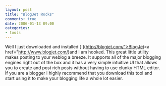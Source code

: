 ```yaml
---
layout: post
title: "BlogJet Rocks"
comments: true
date: 2006-01-13 09:00
categories:
- tools
---
```


Well I just downloaded and installed [ ](http://blogjet.com/">BlogJet</a><a href="http://www.blogjet.com/)and I am hooked. This great little utility makes posting to your weblog a breeze. It supports all of the major blogging engines right out of the box and it has a very simple intuitive UI that allows you to create and post rich posts without having to use clunky HTML editor. If you are a blogger I highly recommend that you download this tool and start using it to make your blogging life a whole lot easier.




